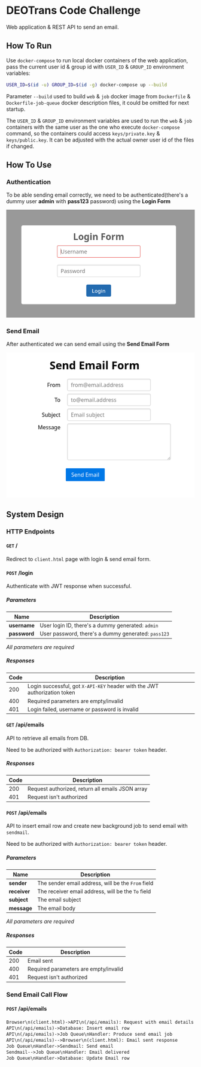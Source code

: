 # DEOTrans Code Challenge

Web application & REST API to send an email.

## How To Run

Use `docker-compose` to run local docker containers of the web application, pass the current user id & group id with `USER_ID` & `GROUP_ID` environment variables:

```bash
USER_ID=$(id -u) GROUP_ID=$(id -g) docker-compose up --build
```

Parameter `--build` used to build `web` & `job` docker image from `Dockerfile` & `Dockerfile-job-queue` docker description files, it could be omitted for next startup.

The `USER_ID` & `GROUP_ID` environment variables are used to run the `web` & `job` containers with the same user as the one who execute `docker-compose` command, so the containers could access `keys/private.key` & `keys/public.key`. It can be adjusted with the actual owner user id of the files if changed.

## How To Use

### Authentication

To be able sending email correctly, we need to be authenticated(there's a dummy user **admin** with **pass123** password) using the **Login Form**

![Login Form](images/login_form.png)

### Send Email

After authenticated we can send email using the **Send Email Form**

![Send Email Form](images/send_email_form.png)

## System Design

### HTTP Endpoints

#### `GET` /

Redirect to `client.html` page with login & send email form.

#### `POST` /login

Authenticate with JWT response when successful.

##### Parameters

| Name         | Description                                         |
| ------------ | --------------------------------------------------- |
| **username** | User login ID, there's a dummy generated: `admin`   |
| **password** | User password, there's a dummy generated: `pass123` |

*All parameters are required*

##### Responses

| Code | Description                                                  |
| ---- | ------------------------------------------------------------ |
| 200  | Login successful, got `X-API-KEY` header with the JWT authorization token |
| 400  | Required parameters are empty/invalid                        |
| 401  | Login failed, username or password is invalid                |

#### `GET` /api/emails

API to retrieve all emails from DB.

Need to be authorized with `Authorization: bearer token` header.

##### Responses

| Code | Description                                      |
| ---- | ------------------------------------------------ |
| 200  | Request authorized, return all emails JSON array |
| 401  | Request isn't authorized                         |

#### `POST` /api/emails

API to insert email row and create new background job to send email with `sendmail`.

Need to be authorized with `Authorization: bearer token` header.

##### Parameters

| Name         | Description                                        |
| ------------ | -------------------------------------------------- |
| **sender**   | The sender email address, will be the `From` field |
| **receiver** | The receiver email address, will be the `To` field |
| **subject**  | The email subject                                  |
| **message**  | The email body                                     |

*All parameters are required*

##### Responses

| Code | Description                           |
| ---- | ------------------------------------- |
| 200  | Email sent                            |
| 400  | Required parameters are empty/invalid |
| 401  | Request isn't authorized              |

### Send Email Call Flow

#### `POST` /api/emails

```sequence
Browser\n(client.html)->API\n(/api/emails): Request with email details
API\n(/api/emails)->Database: Insert email row
API\n(/api/emails)->Job Queue\nHandler: Produce send email job
API\n(/api/emails)-->Browser\n(client.html): Email sent response
Job Queue\nHandler->Sendmail: Send email
Sendmail-->Job Queue\nHandler: Email delivered
Job Queue\nHandler->Database: Update Email row
```

